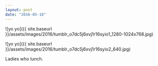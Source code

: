 ```yaml
---
layout: post
date: "2016-05-18"
---
```


![yo yo]({{ site.baseurl }}/assets/images/2016/tumblr_o7dc5j6xvj1r16syio1_1280-1024x768.jpg)

![yo yo]({{ site.baseurl }}/assets/images/2016/tumblr_o7dc5j6xvj1r16syio2_640.jpg)

Ladies who lunch.
